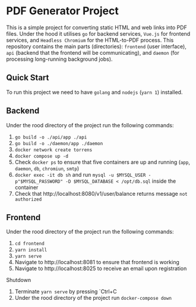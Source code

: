 PDF Generator Project
=====

This is a simple project for converting static HTML and web links into PDF files. Under the hood it utilises `go` for
backend services, `Vue.js` for frontend services, and `Headless Chromium` for the HTML-to-PDF process. This repository
contains the main parts (directories): `frontend` (user interface), `api` (backend that the frontend will be 
communicating), and `daemon` (for processing long-running background jobs).

Quick Start
-----

To run this project we need to have `golang` and `nodejs` (`yarn 1`) installed.

Backend
-----

Under the rood directory of the project run the following commands:

1. `go build -o ./api/app ./api`
2. `go build -o ./daemon/app ./daemon`
3. `docker network create torrens`
4. `docker compose up -d`
5. Check `docker ps` to ensure that five containers are up and running (`app`, `daemon`, `db`, `chromiun`, `smtp`)
6. `docker exec -it db sh` and run `mysql -u $MYSQL_USER -p"$MYSQL_PASSWORD" -D $MYSQL_DATABASE < /opt/db.sql` inside the container
7. Check that http://localhost:8080/v1/user/balance returns message `not authorized`

Frontend
-----

Under the rood directory of the project run the following commands:

1. `cd frontend`
2. `yarn install`
3. `yarn serve`
4. Navigate to http://localhost:8081 to ensure that frontend is working
5. Navigate to http://localhost:8025 to receive an email upon registration

Shutdown

1. Terminate `yarn serve` by pressing `Ctrl+C
2. Under the rood directory of the project run `docker-compose down`

